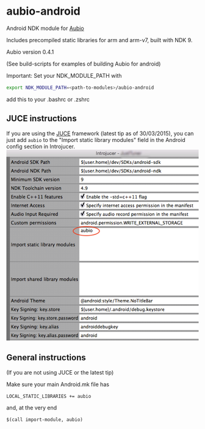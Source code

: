 # aubio-android
Android NDK module for [Aubio](http://aubio.org)

Includes precompiled static libraries for arm and arm-v7, built with NDK 9. 

Aubio version 0.4.1

(See build-scripts for examples of building Aubio for android)

Important: Set your NDK_MODULE_PATH with 
```bash
export NDK_MODULE_PATH=<path-to-modules>/aubio-android
```
add this to your .bashrc or .zshrc

## JUCE instructions 

If you are using the [JUCE](http://www.juce.com) framework (latest tip as of 30/03/2015), you can just add ```aubio``` to the "Import static library modules" field in the Android config section in Introjucer.
![Introjucer screenshot](Introjucer-import-aubio-android.png)


## General instructions 
(If you are not using JUCE or the latest tip)

Make sure your main Android.mk file has 

```make
LOCAL_STATIC_LIBRARIES += aubio
```
and, at the very end
```make
$(call import-module, aubio)
```
